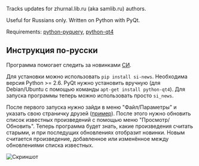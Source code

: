 Tracks updates for zhurnal.lib.ru (aka samlib.ru) authors. 

Useful for Russians only. Written on Python with PyQt.

Requirements: [python-pyquery](http://packages.python.org/pyquery/),
[python-qt4](http://www.riverbankcomputing.com/software/pyqt/download)

## Инструкция по-русски ##

Программа помогает следить за новинками [СИ](http://samlib.ru/).

Для установки можно использовать `pip install si-news`. Необходима версия
Python >= 2.6. PyQt нужно установить вручную (для Debian/Ubuntu с помощью команды `apt-get install python-qt4`). Для запуска программы теперь можно использовать просто `si_news`.

После первого запуска нужно зайди в меню "Файл/Параметры" и указать свою страничку друзей ([пример](http://samlib.ru/cgi-bin/frlist?DIR=m/malinowskij_d)). После этого нужно обновить список известных произведений с помощью меню "Просмотр/Обновить". Теперь программа будет знать, какие произведения считать старыми, и при последущих обновлениях отобразит новинки. Новым считается произведение, добавленное или изменённое между обновлениями списка известных.

![Скриншот](https://lh5.googleusercontent.com/_5s5fpajuq2M/TXzlPQe3qII/AAAAAAAAEaM/uLMXjk1l_6c/s400/si-news.png)
